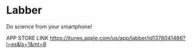 # Labber
Do science from your smartphone!

APP STORE LINK 
https://itunes.apple.com/us/app/labber/id1378041486?l=es&ls=1&mt=8
